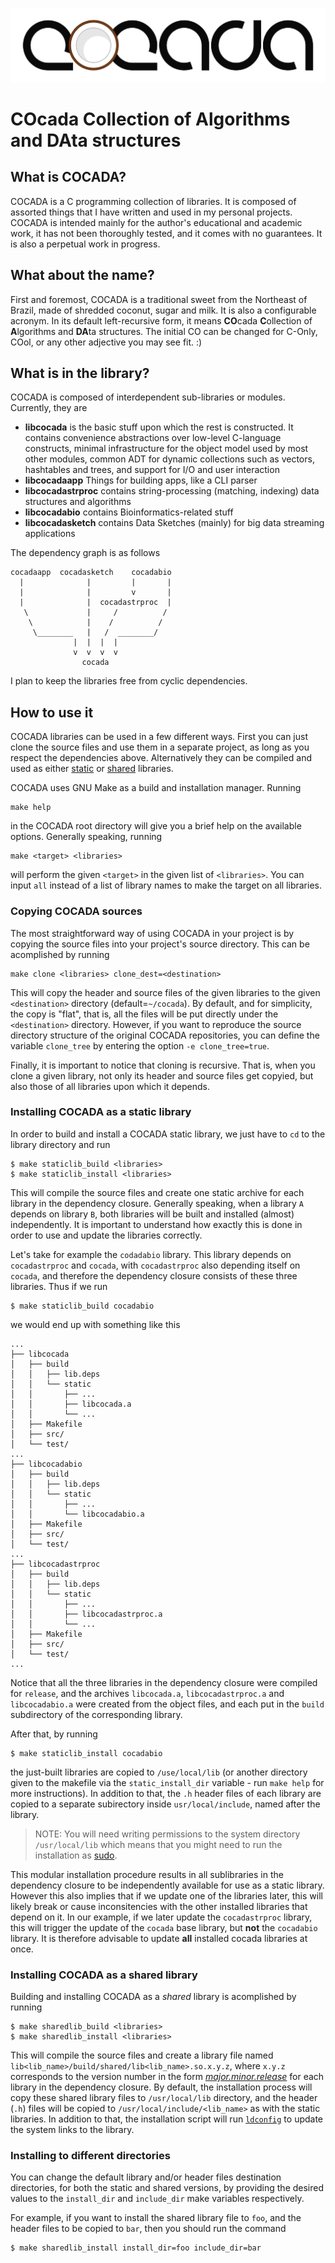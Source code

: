 
![CoCADa](./img/cocada-large.png)

# **CO**cada **C**ollection of **A**lgorithms and **DA**ta structures

## What is COCADA?

COCADA is a C programming collection of libraries. It is composed of assorted things that I have written and used in my personal projects. COCADA is intended mainly for the author's educational and academic work, it has not been thoroughly tested, and it comes with no guarantees. It is also a perpetual work in progress. 

## What about the name?

First and foremost, COCADA is a traditional sweet from the Northeast of Brazil, made of shredded coconut, sugar and milk. It is also a configurable acronym. In its default left-recursive form, it means **CO**cada **C**ollection of **A**lgorithms and **DA**ta structures. The initial CO can be changed for C-Only, COol, or any other adjective you may see fit. :)

## What is in the library?

COCADA is composed of interdependent sub-libraries or modules. Currently, they are

- **libcocada** is the basic stuff upon which the rest is constructed. It contains convenience abstractions over low-level C-language constructs, minimal infrastructure for the object model used by most other modules, common ADT for dynamic collections such as vectors, hashtables and trees, and support for I/O and user interaction
- **libcocadaapp** Things for building apps, like a CLI parser
- **libcocadastrproc** contains string-processing (matching, indexing) data structures and algorithms
- **libcocadabio** contains Bioinformatics-related stuff
- **libcocadasketch** contains Data Sketches (mainly) for big data streaming applications

The dependency graph is as follows

```
cocadaapp  cocadasketch    cocadabio
  |              |         |       |
  |              |         v       |
  |              |  cocadastrproc  |
   \             |     /          /
    \            |    /          /
     \________   |   /  ________/
              |  |  |  |
              v  v  v  v
                cocada
```

I plan to keep the libraries free from cyclic dependencies.


## How to use it

COCADA libraries can be used in a few different ways. First you can just clone the source files and use them in a separate project, as long as you respect the dependencies above. Alternatively they can be compiled and used as either  [static](http://www.tldp.org/HOWTO/Program-Library-HOWTO/static-libraries.html)  or  [shared](http://www.tldp.org/HOWTO/Program-Library-HOWTO/shared-libraries.html) libraries.

COCADA uses GNU Make as a build and installation manager. Running 
```
make help
```
in the COCADA root directory will give you a brief help on the available options. 
Generally speaking, running
```
make <target> <libraries> 
```
will perform the given `<target>` in the given list of `<libraries>`. You can input `all` instead of a list of library names to make the target on all libraries.


### Copying COCADA sources

The most straightforward way of using COCADA in your project is by copying the source files into your project's source directory. This can be acomplished by running
```
make clone <libraries> clone_dest=<destination>
``` 
This will copy the header and source files of the given libraries to the given `<destination>` directory (default=`~/cocada`). By default, and for simplicity, the copy is "flat", that is, all the files will be put directly under the `<destination>` directory. However, if you want to reproduce the source directory structure of the original COCADA repositories, you can define the variable `clone_tree` by entering the option `-e clone_tree=true`.

Finally, it is important to notice that cloning is recursive. That is, when you clone a given library, not only its header and source files get copyied, but also those of all libraries upon which it depends.


### Installing COCADA as a static library

In order to build and install a COCADA static library, we just have to `cd` to the library directory and run

```
$ make staticlib_build <libraries>
$ make staticlib_install <libraries>
```

This will compile the source files and create one static archive for each library in the dependency closure. Generally speaking, when a library `A` depends on library `B`, both libraries will be built and installed (almost) independently. It is important to understand how exactly this is done in order to use and update the libraries correctly.

Let's take for example the `codadabio` library. This library depends on `cocadastrproc` and `cocada`, with `cocadastrproc` also depending itself on `cocada`, and therefore the dependency closure consists of these three libraries.  Thus if we run

```
$ make staticlib_build cocadabio
```

we would end up with something like this

```
...
├── libcocada
│   ├── build
│   │   ├── lib.deps
│   │   └── static
│   │       ├── ...
│   │       ├── libcocada.a
│   │       └── ...
│   ├── Makefile
│   ├── src/
│   └── test/
...
├── libcocadabio
│   ├── build
│   │   ├── lib.deps
│   │   └── static
│   │       ├── ...
│   │       └── libcocadabio.a
│   ├── Makefile
│   ├── src/
│   └── test/
...
├── libcocadastrproc
│   ├── build
│   │   ├── lib.deps
│   │   └── static
│   │       ├── ...
│   │       ├── libcocadastrproc.a
│   │       └── ...
│   ├── Makefile
│   ├── src/
│   └── test/
...

```
Notice that all the three libraries in the dependency closure were compiled for `release`, and the archives `libcocada.a`, `libcocadastrproc.a` and `libcocadabio.a` were created from the object files, and each put in the `build` subdirectory of the corresponding library.

After that, by running

```
$ make staticlib_install cocadabio
```
the just-built libraries are copied to `/use/local/lib` (or another directory given to the makefile via the `static_install_dir` variable - run `make help` for more instructions). In addition to that, the `.h` header files of each library are copied to a separate subirectory inside `usr/local/include`, named after the library. 

> NOTE: You will need writing permissions to the system directory `/usr/local/lib` which means that you might need to run the installation as [sudo](http://www.sudo.ws/man/sudo.man.html).

This modular installation procedure results in all sublibraries in the dependency closure to be independently available for use as a static library. However this also implies that if we update one of the libraries later, this will likely break or cause inconsitencies with the other installed libraries that depend on it. In our example, if we later update the `cocadastrproc` library, this will trigger the update of the `cocada` base library, but **not** the `cocadabio` library. It is therefore advisable to update **all** installed cocada libraries at once.


### Installing COCADA as a shared library

Building and installing COCADA as a *shared* library is acomplished by running

```
$ make sharedlib_build <libraries>
$ make sharedlib_install <libraries>
```

This will compile the source files and create a library file named `lib<lib_name>/build/shared/lib<lib_name>.so.x.y.z`, where `x.y.z` corresponds to the version number in the form [*major.minor.release*](http://www.tldp.org/HOWTO/Program-Library-HOWTO/shared-libraries.html#AEN49) for each library in the dependency closure. By default, the installation process will copy these shared library files to `/usr/local/lib` directory, and the header (`.h`) files will be copied to `/usr/local/include/<lib_name>` as with the static libraries. In addition to that, the installation script will run [`ldconfig`](https://linux.die.net/man/8/ldconfig) to update the system links to the library.


### Installing to different directories

You can change the default library and/or header files destination directories, for both the static and shared versions, by providing the desired values to the `install_dir` and `include_dir` make variables respectively.

For example, if you want to install the shared library file to `foo`, and the header files to be copied to `bar`, then you should run the command

```
$ make sharedlib_install install_dir=foo include_dir=bar
```


